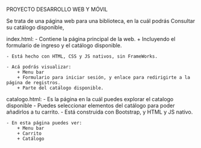 PROYECTO DESARROLLO WEB Y MÓVIL

Se trata de una página web para una biblioteca, en la cuál podrás Consultar su catálogo disponible,


index.html:
    - Contiene la página principal de la web.
        + Incluyendo el formulario de ingreso y el catálogo disponible.
    
    - Está hecho con HTML, CSS y JS nativos, sin FrameWorks.

    - Acá podrás visualizar:
        + Menu bar
        + Formulario para iniciar sesión, y enlace para redirigirte a la página de registros.
        + Parte del catálogo disponible.

catalogo.html:
    - Es la página en la cuál puedes explorar el catalogo disponible
    - Puedes seleccionar elementos del catálogo para poder añadirlos a tu carrito.
    - Está construida con Bootstrap, y HTML y JS nativo. 

    - En esta página puedes ver:
        + Menu bar
        + Carrito
        + Catálogo